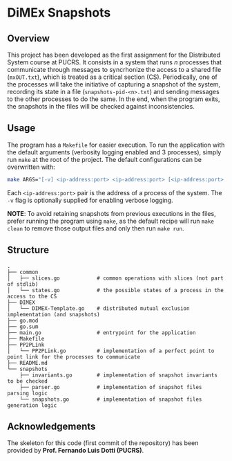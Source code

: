 # DiMEx Snapshots

## Overview

This project has been developed as the first assignment for the Distributed System course at PUCRS. It consists in a system that runs *n* processes that communicate through messages to syncrhonize the access to a shared file (`mxOUT.txt`), which is treated as a critical section (CS). Periodically, one of the processes will take the initiative of capturing a snapshot of the system, recording its state in a file (`snapshots-pid-<n>.txt`) and sending messages to the other processes to do the same. In the end, when the program exits, the snapshots in the files will be checked against inconsistencies.

## Usage

The program has a `Makefile` for easier execution. To run the application with the default arguments (verbosity logging enabled and 3 processes), simply run `make` at the root of the project. The default configurations can be overwritten with:

```bash
make ARGS="[-v] <ip-address:port> <ip-address:port> [<ip-address:port>...]" 
```

Each `<ip-address:port>` pair is the address of a process of the system. The `-v` flag is optionally supplied for enabling verbose logging.

**NOTE**: To avoid retaining snapshots from previous executions in the files, prefer running the program using `make`, as the default recipe will run `make clean` to remove those output files and only then run `make run`.

## Structure

```
.
├── common
│   ├── slices.go            # common operations with slices (not part of stdlib)
│   └── states.go            # the possible states of a process in the access to the CS
├── DIMEX
│   └── DIMEX-Template.go    # distributed mutual exclusion implementation (and snapshots)
├── go.mod
├── go.sum
├── main.go                  # entrypoint for the application
├── Makefile
├── PP2PLink
│   └── PP2PLink.go          # implementation of a perfect point to point link for the processes to communicate
├── README.md
└── snapshots
    ├── invariants.go        # implementation of snapshot invariants to be checked
    ├── parser.go            # implementation of snapshot files parsing logic
    └── snapshots.go         # implementation of snapshot files generation logic
```

## Acknowledgements

The skeleton for this code (first commit of the repository) has been provided by **Prof. Fernando Luis Dotti (PUCRS)**.